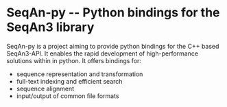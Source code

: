 # SeqAn-py -- Python bindings for the SeqAn3 library

SeqAn-py is a project aiming to provide python bindings for the C++ based SeqAn3-API.
It enables the rapid development of high-performance solutions within in python.
It offers bindings for:

  * sequence representation and transformation
  * full-text indexing and efficient search
  * sequence alignment
  * input/output of common file formats

